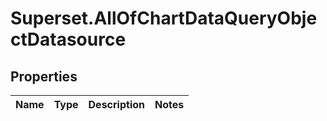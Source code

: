 # Superset.AllOfChartDataQueryObjectDatasource

## Properties
Name | Type | Description | Notes
------------ | ------------- | ------------- | -------------
